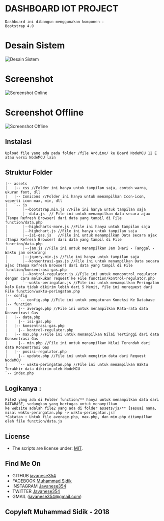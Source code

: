 # DASHBOARD IOT PROJECT
```
Dashboard ini dibangun menggunakan komponen :
Bootstrap 4.0
```

# Desain Sistem
<img src="desain/1.jpeg" alt="Desain Sistem">

# Screenshot
<img src="Screenshot.jpg" alt="Screenshot Online">

# Screenshot Offline
<img src="Screenshot_offline.JPG" alt="Screenshot Offline">

## Instalasi
```
Upload file yang ada pada folder /file Arduino/ ke Board NodeMCU 12 E atau versi NodeMCU lain
```

## Struktur Folder
```
|-- assets
|   |-- css //Folder ini hanya untuk tampilan saja, contoh warna, ukuran font, dll
|   |-- Ionicons //Folder ini hanya untuk menampilkan Icon-icon, seperti icon max, min, dll
|   `-- js
|		|--bootstrap.min.js //File ini hanya untuk tampilan saja
|		|--data.js	// File ini untuk menampilkan data secara ajax (Tanpa Refresh Browser) dari data yang tampil di File function/data.php
|		|--highcharts-more.js //File ini hanya untuk tampilan saja
|		|--highchart.js	//File ini hanya untuk tampilan saja
|		|--isi-gas.js	//File ini untuk menampilkan Data secara ajax (Tanpa Refresh Browser) dari data yang tampil di File function/data.php
|		|--jam.js //File ini untuk menampilkan Jam [Hari - Tanggal - Waktu jam sekarang]
|		|--jquery.min.js //File ini hanya untuk tampilan saja
|		|--konsentrasi-gas.js //File ini untuk menampilkan Data secara ajax (Tanpa Refresh Browser) dari data yang tampil di File function/konsentrasi-gas.php
|		|--kontrol-regulator.js //File ini untuk mengontrol regulator dengan cara melakukan request ke File function/kontrol-regulator.php
|		`--waktu-peringatan.js //File ini untuk menampilkan Peringatan kalo Data tidak dikirim lebih dari 5 Menit, file ini merequest dari File function/waktu-peringatan.php
|-- config
|	  `-- config.php //File ini untuk pengaturan Koneksi Ke Database
|-- function
|	  |-- average.php //File ini untuk menampilkan Rata-rata data Konsentrasi Gas
|  	|-- data.php
|	  |-- isi-gas.php
|  	|-- konsentrasi-gas.php
|	  |-- kontrol-regulator.php
|  	|-- max.php //File ini untuk menampilkan Nilai Tertinggi dari data Konsentrasi Gas
|	  |-- min.php //File ini untuk menampilkan Nilai Terendah dari data Konsentrasi Gas
|  	|-- posisi-regulator.php
|	  |-- update.php //File ini untuk mengirim data dari Request NodeMCU
|	  `-- waktu-peringatan.php //File ini untuk menampilkan Waktu Terakhir data dikirim oleh NodeMCU
`-- index.php
```

## Logikanya :
```
File2 yang ada di Folder function/** hanya untuk menampilkan data dari DATABASE, sedangkan yang bertugas untuk menampilkan
ke website adalah file2 yang ada di folder assets/js/** [sesuai nama, misal waktu-peringatan.php -> waktu-peringatan.js]
*Catatan : Untuk file average.php, max.php, dan min.php ditampilkan oleh file function/data.js
```
## License

* The scripts are license under: [MIT](license.md).

## Find Me On
* GITHUB [javanese354](https://github.com/javanese354)
* FACEBOOK [Muhammad Sidik](https://facebook.com/sidik.javanese)
* INSTAGRAM [Javanese354](https://instagram.com/javanese354)
* TWITTER [Javanese354](https://twitter.com/@javanese354)
* GMAIL (javanese354@gmail.com)

## Copyleft Muhammad Sidik - 2018
